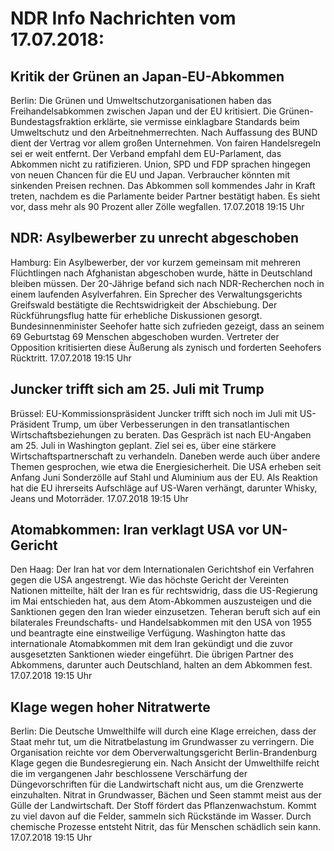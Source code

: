 # NDR Info Nachrichten vom 17.07.2018:


## Kritik der Grünen an Japan-EU-Abkommen
Berlin: Die Grünen und Umweltschutzorganisationen haben das Freihandelsabkommen zwischen Japan und der EU kritisiert. Die Grünen-Bundestagsfraktion erklärte, sie vermisse einklagbare Standards beim Umweltschutz und den Arbeitnehmerrechten. Nach Auffassung des BUND dient der Vertrag vor allem großen Unternehmen. Von fairen Handelsregeln sei er weit entfernt. Der Verband empfahl dem EU-Parlament, das Abkommen nicht zu ratifizieren. Union, SPD und FDP sprachen hingegen von neuen Chancen für die EU und Japan. Verbraucher könnten mit sinkenden Preisen rechnen. Das Abkommen soll kommendes Jahr in Kraft treten, nachdem es die Parlamente beider Partner bestätigt haben. Es sieht vor, dass mehr als 90 Prozent aller Zölle wegfallen. 17.07.2018 19:15 Uhr 

## NDR: Asylbewerber zu unrecht abgeschoben
Hamburg: Ein Asylbewerber, der vor kurzem gemeinsam mit mehreren Flüchtlingen nach Afghanistan abgeschoben wurde, hätte in Deutschland bleiben müssen. Der 20-Jährige befand sich nach NDR-Recherchen noch in einem laufenden Asylverfahren. Ein Sprecher des Verwaltungsgerichts Greifswald bestätigte die Rechtswidrigkeit der Abschiebung. Der Rückführungsflug hatte für erhebliche Diskussionen gesorgt. Bundesinnenminister Seehofer hatte sich zufrieden gezeigt, dass an seinem 69 Geburtstag 69 Menschen abgeschoben wurden. Vertreter der Opposition kritisierten diese Äußerung als zynisch und forderten Seehofers Rücktritt. 17.07.2018 19:15 Uhr 

## Juncker trifft sich am 25. Juli mit Trump
Brüssel: EU-Kommissionspräsident Juncker trifft sich noch im Juli mit US-Präsident Trump, um über Verbesserungen in den transatlantischen Wirtschaftsbeziehungen zu beraten. Das Gespräch ist nach EU-Angaben am 25. Juli in Washington geplant. Ziel sei es, über eine stärkere Wirtschaftspartnerschaft zu verhandeln. Daneben werde auch über andere Themen gesprochen, wie etwa die Energiesicherheit. Die USA erheben seit Anfang Juni Sonderzölle auf Stahl und Aluminium aus der EU. Als Reaktion hat die EU ihrerseits Aufschläge auf US-Waren verhängt, darunter Whisky, Jeans und Motorräder. 17.07.2018 19:15 Uhr 

## Atomabkommen: Iran verklagt USA vor UN-Gericht
Den Haag: Der Iran hat vor dem Internationalen Gerichtshof ein Verfahren gegen die USA angestrengt. Wie das höchste Gericht der Vereinten Nationen mitteilte, hält der Iran es für rechtswidrig, dass die US-Regierung im Mai entschieden hat, aus dem Atom-Abkommen auszusteigen und die Sanktionen gegen den Iran wieder einzusetzen. Teheran beruft sich auf ein bilaterales Freundschafts- und Handelsabkommen mit den USA von 1955 und beantragte eine einstweilige Verfügung. Washington hatte das internationale Atomabkommen mit dem Iran gekündigt und die zuvor ausgesetzten Sanktionen wieder eingeführt. Die übrigen Partner des Abkommens, darunter auch Deutschland, halten an dem Abkommen fest. 17.07.2018 19:15 Uhr 

## Klage wegen hoher Nitratwerte
Berlin: Die Deutsche Umwelthilfe will durch eine Klage erreichen, dass der Staat mehr tut, um die Nitratbelastung im Grundwasser zu verringern. Die Organisation reichte vor dem Oberverwaltungsgericht Berlin-Brandenburg Klage gegen die Bundesregierung ein. Nach Ansicht der Umwelthilfe reicht die im vergangenen Jahr beschlossene Verschärfung der Düngevorschriften für die Landwirtschaft nicht aus, um die Grenzwerte einzuhalten. Nitrat in Grundwasser, Bächen und Seen stammt meist aus der Gülle der Landwirtschaft. Der Stoff fördert das Pflanzenwachstum. Kommt zu viel davon auf die Felder, sammeln sich Rückstände im Wasser. Durch chemische Prozesse entsteht Nitrit, das für Menschen schädlich sein kann. 17.07.2018 19:15 Uhr 

